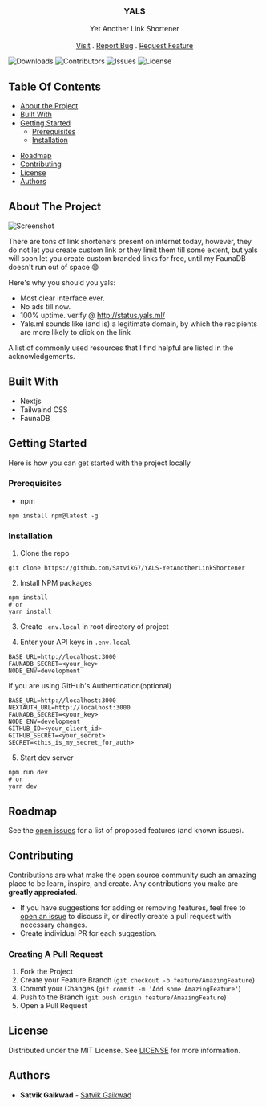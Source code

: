 <p align="center">
  <h3 align="center">YALS</h3>
  <p align="center">
    Yet Another Link Shortener
    <br/>
    <br/>
    <a href="https://yals.ml">Visit</a>
    .
    <a href="https://github.com/SatvikG7/YALS-YetAnotherLinkShortener/issues">Report Bug</a>
    .
    <a href="https://github.com/SatvikG7/YALS-YetAnotherLinkShortener/issues">Request Feature</a>
  </p>
</p>

![Downloads](https://img.shields.io/github/deployments/SatvikG7/YALS-YetAnotherLinkShortener/production?label=vercel&logo=vercel&logoColor=white) ![Contributors](https://img.shields.io/github/contributors/SatvikG7/YALS-YetAnotherLinkShortener?color=dark-green) ![Issues](https://img.shields.io/github/issues/SatvikG7/YALS-YetAnotherLinkShortener) ![License](https://img.shields.io/github/license/SatvikG7/YALS-YetAnotherLinkShortener)

## Table Of Contents

-   [About the Project](#about-the-project)
-   [Built With](#built-with)
-   [Getting Started](#getting-started)
    -   [Prerequisites](#prerequisites)
    -   [Installation](#installation)
<!-- -   [Usage](#usage) -->
-   [Roadmap](#roadmap)
-   [Contributing](#contributing)
-   [License](#license)
-   [Authors](#authors)

## About The Project

![Screenshot](https://raw.githubusercontent.com/SatvikG7/YALS-YetAnotherLinkShortener/master/public/screenshot.jpeg)

There are tons of link shorteners present on internet today, however, they do not let you create custom link or they limit them till some extent, but yals will soon let you create custom branded links for free, until my FaunaDB doesn't run out of space :smile:

Here's why you should you yals:
-   Most clear interface ever.
-   No ads till now.
-   100% uptime. verify @ http://status.yals.ml/
-   Yals.ml sounds like (and is) a legitimate domain, by which the recipients are more likely to click on the link


A list of commonly used resources that I find helpful are listed in the acknowledgements.

## Built With

- Nextjs
- Tailwaind CSS
- FaunaDB

## Getting Started

Here is how you can get started with the project locally

### Prerequisites

-   npm

```
npm install npm@latest -g
```

### Installation

1. Clone the repo
```
git clone https://github.com/SatvikG7/YALS-YetAnotherLinkShortener
```

2. Install NPM packages
```
npm install
# or
yarn install
```

3. Create `.env.local` in root directory of project

4. Enter your API keys in `.env.local`
```
BASE_URL=http://localhost:3000
FAUNADB_SECRET=<your_key>
NODE_ENV=development
```
If you are using GitHub's Authentication(optional)
```
BASE_URL=http://localhost:3000
NEXTAUTH_URL=http://localhost:3000
FAUNADB_SECRET=<your_key>
NODE_ENV=development
GITHUB_ID=<your_client_id>
GITHUB_SECRET=<your_secret>
SECRET=<this_is_my_secret_for_auth>
```

5. Start dev server
```
npm run dev
# or
yarn dev
```

## Roadmap

See the [open issues](https://github.com/SatvikG7/YALS-YetAnotherLinkShortener/issues) for a list of proposed features (and known issues).

## Contributing

Contributions are what make the open source community such an amazing place to be learn, inspire, and create. Any contributions you make are **greatly appreciated**.

-   If you have suggestions for adding or removing features, feel free to [open an issue](https://github.com/SatvikG7/YALS-YetAnotherLinkShortener/issues/new) to discuss it, or directly create a pull request with necessary changes.
-   Create individual PR for each suggestion.

### Creating A Pull Request

1. Fork the Project
2. Create your Feature Branch (`git checkout -b feature/AmazingFeature`)
3. Commit your Changes (`git commit -m 'Add some AmazingFeature'`)
4. Push to the Branch (`git push origin feature/AmazingFeature`)
5. Open a Pull Request

## License

Distributed under the MIT License. See [LICENSE](https://github.com/SatvikG7/YALS-YetAnotherLinkShortener/blob/main/LICENSE) for more information.

## Authors

-   **Satvik Gaikwad** - [Satvik Gaikwad](https://github.com/SatvikG7/)
